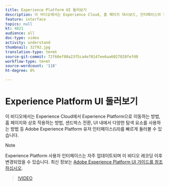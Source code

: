 ```yaml
---
title: Experience Platform UI 둘러보기
description: 이 비디오에서는 Experience Cloud, 홈 페이지 대시보드, 인터페이스의 활성 기능, 샌드박스 전환기 및 탐색 요소에서 Experience Platform으로 이동하는 방법을 보여주는 Adobe Experience Platform 사용자 인터페이스를 빠르게 둘러볼 수 있습니다.
feature: interface
topics: null
kt: 4821
audience: all
doc-type: video
activity: understand
thumbnail: 32792.jpg
translation-type: tm+mt
source-git-commit: 72f60ef80a23f5ca4e70147ee6aa6027028fefd0
workflow-type: tm+mt
source-wordcount: '118'
ht-degree: 0%

---
```



# Experience Platform UI 둘러보기

이 비디오에서는 Experience Cloud에서 Experience Platform으로 이동하는 방법, 홈 페이지와 상호 작용하는 방법, 샌드박스 전환, UI 내에서 다양한 탐색 요소를 사용하는 방법 등 Adobe Experience Platform 유저 인터페이스(UI)를 빠르게 둘러볼 수 있습니다.

>[!NOTE]
>
>Experience Platform 사용자 인터페이스는 자주 업데이트되며 이 비디오 레코딩 이후 변경되었을 수 있습니다. 최신 정보는 [Adobe Experience Platform UI 가이드를 참조하십시오](../ui-guide.md).


>[!VIDEO](https://video.tv.adobe.com/v/32792?quality=12&learn=on)